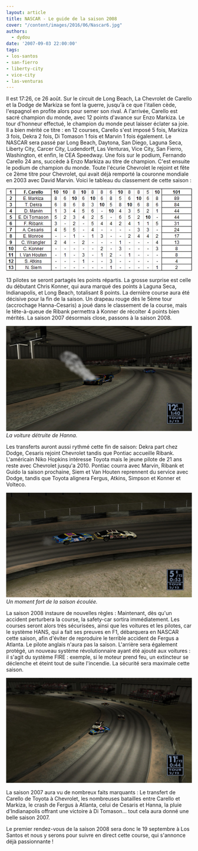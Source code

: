 ```yaml
---
layout: article
title: NASCAR - Le guide de la saison 2008
cover: "/content/images/2016/06/Nascar6.jpg"
authors:
  - dydou
date: '2007-09-03 22:00:00'
tags:
- los-santos
- san-fierro
- liberty-city
- vice-city
- las-venturas
---
```


Il est 17:26, ce 26 août. Sur le circuit de Long Beach, La Chevrolet de Carello et la Dodge de Markiza se font la guerre, jusqu'à ce que l'italien cède, l'espagnol en profite alors pour semer son rival. A l'arrivée, Carello est sacré champion du monde, avec 12 points d'avance sur Enzo Markiza. Le tour d'honneur effectué, le champion du monde peut laisser éclater sa joie. Il a bien mérité ce titre : en 12 courses, Carello s'est imposé 5 fois, Markiza 3 fois, Dekra 2 fois, Di Tomason 1 fois et Marvin 1 fois également. Le NASCAR sera passé par Long Beach, Daytona, San Diego, Laguna Seca, Liberty City, Carcer City, Ludendorff, Las Venturas, Vice City, San Fierro, Washington, et enfin, le CEA Speedway. Une fois sur le podium, Fernando Carello 24 ans, succède à Enzo Markiza au titre de champion. C'est ensuite le podium de champion du monde. Toute l'écurie Chevrolet le rejoint et fête ce 2ème titre pour Chevrolet, qui avait déjà remporté la couronne mondiale en 2003 avec David Marvin. Voici le tableau du classement de cette saison :

![](/content/images/2016/06/TableauNascar.jpg)

13 pilotes se seront partagés les points répartis. La grosse surprise est celle du débutant Chris Konner, qui aura marqué des points à Laguna Seca, Indianapolis, et Long Beach, totalisant 8 points. La dernière course aura été décisive pour la fin de la saison. Un drapeau rouge dès le 5ème tour (accrochage Hanna-Cesaris) a joué dans le classement de la course, mais le tête-à-queue de Ribank permettra à Konner de récolter 4 points bien mérités. La saison 2007 désormais close, passons à la saison 2008.

![La voiture détruite de Hanna.](/content/images/2016/06/Nascar7.jpg)
_La voiture détruite de Hanna._

Les transferts auront aussi rythmé cette fin de saison: Dekra part chez Dodge, Cesaris rejoint Chevrolet tandis que Pontiac accueille Ribank. L'américain Niko Hopkins intéresse Toyota mais le jeune pilote de 21 ans reste avec Chevrolet jusqu'a 2010. Pontiac courra avec Marvin, Ribank et Guido la saison prochaine, Siem et Van Houten reprennent du service avec Dodge, tandis que Toyota alignera Fergus, Atkins, Simpson et Konner et Volteco.

![Un moment fort de la saison écoulée.](/content/images/2016/06/Nascar5.jpg)
_Un moment fort de la saison écoulée._

La saison 2008 instaure de nouvelles règles : Maintenant, dès qu'un accident perturbera la course, la safety-car sortira immédiatement. Les courses seront alors très sécurisées, ainsi que les voitures et les pilotes, car le système HANS, qui a fait ses preuves en F1, débarquera en NASCAR cette saison, afin d'éviter de reproduire le terrible accident de Fergus a Atlanta. Le pilote anglais n'aura pas la saison. L'arrière sera également protégé, un nouveau système révolutionnaire ayant été ajouté aux voitures : il s'agit du système FIRE : exemple, si le moteur prend feu, un extincteur se déclenche et éteint tout de suite l'incendie. La sécurité sera maximale cette saison.

![](/content/images/2016/06/Nascar8.jpg)

La saison 2007 aura vu de nombreux faits marquants : Le transfert de Carello de Toyota à Chevrolet, les nombreuses batailles entre Carello et Markiza, le crash de Fergus à Atlanta, celui de Cesaris et Hanna, la pluie d'Indianapolis offrant une victoire à Di Tomason... tout cela aura donné une belle saison 2007.

Le premier rendez-vous de la saison 2008 sera donc le 19 septembre à Los Santos et nous y serons pour suivre en direct cette course, qui s'annonce déjà passionnante !